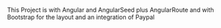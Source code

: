 This Project is with Angular and AngularSeed plus AngularRoute and with Bootstrap for the layout and an integration of Paypal
